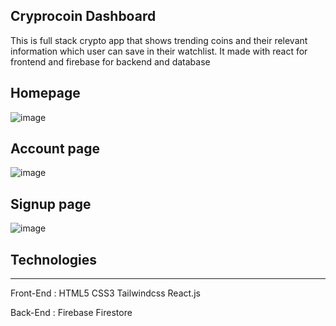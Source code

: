 ## Cryprocoin Dashboard
This is full stack crypto app that shows trending coins and their relevant information which user can save in their watchlist.
It made with react for frontend and firebase for backend and database

## Homepage
![image](https://user-images.githubusercontent.com/106506484/210274873-c8e17ca3-8a6e-4a00-91b0-c5aa9d974635.png)

## Account page
![image](https://user-images.githubusercontent.com/106506484/210275280-9a708d01-3e37-4c4f-8e1a-12034ff82af8.png)

## Signup page
![image](https://user-images.githubusercontent.com/106506484/210275317-5df62b4c-21f0-4d5a-b1a9-3b6f5002e824.png)

## Technologies
------------

Front-End : 
HTML5
CSS3
Tailwindcss
React.js

Back-End : 
Firebase
Firestore

 
